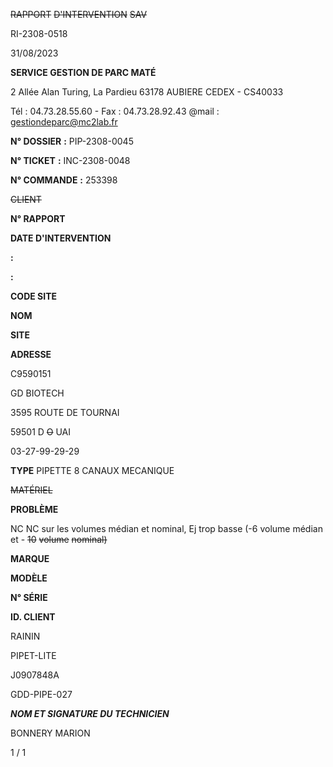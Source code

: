 ~~RAPPORT~~ ~~D'INTERVENTION~~ ~~SAV~~


RI-2308-0518

31/08/2023


**SERVICE GESTION DE PARC MATÉ**

2 Allée Alan Turing, La Pardieu
63178 AUBIERE CEDEX - CS40033

Tél : 04.73.28.55.60 - Fax : 04.73.28.92.43
@mail : gestiondeparc@mc2lab.fr


**N° DOSSIER** **:** PIP-2308-0045

**N° TICKET** **:** INC-2308-0048

**N° COMMANDE** **:** 253398

~~CLIENT~~


**N° RAPPORT**

**DATE D'INTERVENTION**


**:**

**:**


**CODE SITE**

**NOM**

**SITE**

**ADRESSE**


C9590151

GD BIOTECH

3595 ROUTE DE TOURNAI

59501 D ~~O~~ UAI

03-27-99-29-29






**TYPE** PIPETTE 8 CANAUX MECANIQUE


~~MATÉRIEL~~

**PROBLÈME**

NC
NC sur les volumes médian et nominal, Ej trop basse (-6 volume médian et
      - ~~10~~ ~~volume~~ ~~nominal)~~


**MARQUE**

**MODÈLE**

**N° SÉRIE**

**ID. CLIENT**


RAININ

PIPET-LITE

J0907848A

GDD-PIPE-027






_**NOM ET SIGNATURE DU TECHNICIEN**_

BONNERY MARION


1 / 1

